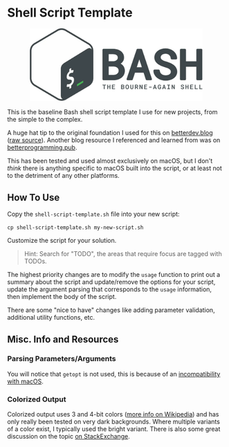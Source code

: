 # Shell Script Template

<p align="center">
<img width="400" alt="Bash" src="images/bash-full.png"/>
</p>

This is the baseline Bash shell script template I use for new projects, from the simple to the complex.

A huge hat tip to the original foundation I used for this on [betterdev.blog](https://betterdev.blog/minimal-safe-bash-script-template/)
([raw source](https://gist.github.com/m-radzikowski/53e0b39e9a59a1518990e76c2bff8038)). Another blog resource I referenced and learned
from was on [betterprogramming.pub](https://betterprogramming.pub/my-minimal-safe-bash-script-template-300759114040).

This has been tested and used almost exclusively on macOS, but I don't _think_ there is anything specific to macOS built into the script,
or at least not to the detriment of any other platforms.

## How To Use

Copy the `shell-script-template.sh` file into your new script:

```
cp shell-script-template.sh my-new-script.sh
```

Customize the script for your solution.

> Hint: Search for "TODO", the areas that require focus are tagged with TODOs.

The highest priority changes are to modify the `usage` function to print out a summary about the script and update/remove the options
for your script, update the argument parsing that corresponds to the `usage` information, then implement the body of the script.

There are some "nice to have" changes like adding parameter validation, additional utility functions, etc.

## Misc. Info and Resources

### Parsing Parameters/Arguments

You will notice that `getopt` is not used, this is because of an [incompatibility with macOS](https://stackoverflow.com/a/11778003).

### Colorized Output

Colorized output uses 3 and 4-bit colors ([more info on Wikipedia](https://en.wikipedia.org/wiki/ANSI_escape_code#3-bit_and_4-bit)) and has
only really been tested on very dark backgrounds. Where multiple variants of a color exist, I typically used the bright variant.
There is also some great discussion on the topic [on StackExchange](https://unix.stackexchange.com/a/438357).
